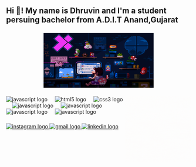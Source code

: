 <h2 align="left">Hi 👋! My name is Dhruvin and I'm a student persuing bachelor from A.D.I.T Anand,Gujarat </h2>

###

<div align="center">
 <img align="center" height="150" width="300" src="./225813708-98b745f2-7d22-48cf-9150-083f1b00d6c9.gif"  />
</div>

###

<img align="right" height="180" width="180" src="./profile_gif.gif"  />

###

<div align="left">
  <img src="https://cdn.jsdelivr.net/gh/devicons/devicon/icons/javascript/javascript-original.svg" height="30" alt="javascript logo"  />
  <img width="12" />
  <img src="https://cdn.jsdelivr.net/gh/devicons/devicon/icons/html5/html5-original.svg" height="30" alt="html5 logo"  />
  <img width="12" />
  <img src="https://cdn.jsdelivr.net/gh/devicons/devicon/icons/css3/css3-original.svg" height="30" alt="css3 logo"  />
  <img width="12" />
  <img src="https://cdn.jsdelivr.net/gh/devicons/devicon@latest/icons/java/java-original.svg" height="30" alt="javascript logo" />
  <img width="12" />
  <img src="https://cdn.jsdelivr.net/gh/devicons/devicon@latest/icons/cplusplus/cplusplus-original.svg" height="30" alt="javascript logo" />
  <img width="12" />
  <img src="https://cdn.jsdelivr.net/gh/devicons/devicon@latest/icons/python/python-original.svg" height="30" alt="javascript logo" />
  <img width="12" />
  <img src="https://cdn.jsdelivr.net/gh/devicons/devicon@latest/icons/mysql/mysql-original.svg" height="30" alt="javascript logo"/>
  <img width="12" />
          
          
          
  
          
</div>

###

<div align="left">
  
  <a href="https://www.instagram.com/dhruvin_patel_7" target="_blank">
    <img src="https://img.shields.io/static/v1?message=Instagram&logo=instagram&label=&color=E4405F&logoColor=white&labelColor=&style=for-the-badge" height="35" alt="instagram logo" />
</a>
  
<a href="mailto:dhruvinpatel746@gmail.com">
    <img src="https://img.shields.io/static/v1?message=Gmail&logo=gmail&label=&color=D14836&logoColor=white&labelColor=&style=for-the-badge" height="35" alt="gmail logo" />
</a>

   <a href="https://www.linkedin.com/in/dhruvin-patel-08a1a3244/">
  <img src="https://img.shields.io/static/v1?message=LinkedIn&logo=linkedin&label=&color=0077B5&logoColor=white&labelColor=&style=for-the-badge" height="35" alt="linkedin logo"  />
   </a>
</div>

###

<br clear="both">


###
